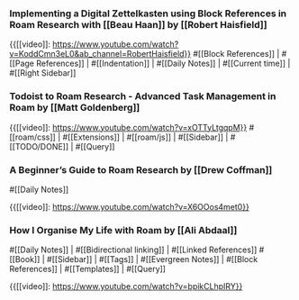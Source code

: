 ### Implementing a Digital Zettelkasten using Block References in Roam Research with [[Beau Haan]] by [[Robert Haisfield]]

{{[[video]]: https://www.youtube.com/watch?v=KoddCmn3eL0&ab_channel=RobertHaisfield}}
#[[Block References]] | #[[Page References]] | #[[Indentation]] | #[[Daily Notes]] | #[[Current time]] | #[[Right Sidebar]]

### Todoist to Roam Research - Advanced Task Management in Roam by [[Matt Goldenberg]]

{{[[video]]: https://www.youtube.com/watch?v=xOTTyLtgqpM}}
#[[roam/css]] | #[[Extensions]] | #[[roam/js]] | #[[Sidebar]] | #[[TODO/DONE]] | #[[Query]]

### A Beginner’s Guide to Roam Research by [[Drew Coffman]]

#[[Daily Notes]] 

{{[[video]]: https://www.youtube.com/watch?v=X6OOos4met0}}

### How I Organise My Life with Roam by [[Ali Abdaal]] 

#[[Daily Notes]] | #[[Bidirectional linking]] | #[[Linked References]] #[[Book]] | #[[Sidebar]] | #[[Tags]] | #[[Evergreen Notes]] | #[[Block References]] | #[[Templates]] | #[[Query]]

{{[[video]]: https://www.youtube.com/watch?v=bpikCLhpIRY}}


